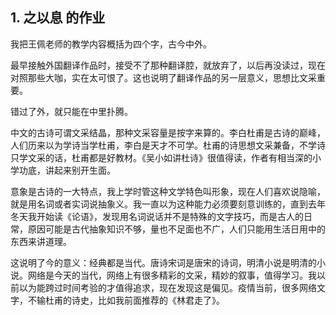 ## 1. 之以息 的作业
我把王佩老师的教学内容概括为四个字，古今中外。

最早接触外国翻译作品时，接受不了那种翻译腔，就放弃了，以后再没读过，现在对照那些大咖，实在太可恨了。这也说明了翻译作品的另一层意义，思想比文采重要。

错过了外，就只能在中里扑腾。

中文的古诗可谓文采结晶，那种文采容量是按字来算的。李白杜甫是古诗的巅峰，人们历来以为学诗当学杜甫，李白是天才不可学。杜甫的诗思想文采兼备，不学诗只学文采的话，杜甫都是好教材。《吴小如讲杜诗》很值得读，作者有相当深的小学功底，讲起来别开生面。

意象是古诗的一大特点，我上学时管这种文学特色叫形象，现在人们喜欢说隐喻，就是用名词或者实词说抽象义。我一直以为这种能力必须要刻意训练的，直到去年冬天我开始读《论语》，发现用名词说话并不是特殊的文字技巧，而是古人的日常，原因可能是古代抽象知识不够，量也不足面也不广，人们只能用生活日用中的东西来讲道理。

这说明了今的意义：经典都是当代。唐诗宋词是唐宋的诗词，明清小说是明清的小说。网络是今天的当代，网络上有很多精彩的文采，精妙的叙事，值得学习。我以前以为能跨过时间考验的才值得追求，现在发现这是偏见。疫情当前，很多网络文字，不输杜甫的诗史，比如我前面推荐的《林君走了》。
